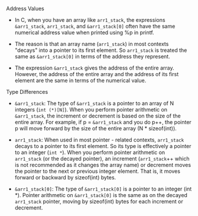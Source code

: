 Address Values

- In C, when you have an array like `arr1_stack`, the expressions `&arr1_stack`,
`arr1_stack`, and `&arr1_stack[0]` often have the same numerical address value when
printed using %p in printf.

- The reason is that an array name (`arr1_stack`) in most contexts "decays" into a
pointer to its first element. So `arr1_stack` is treated the same as
`&arr1_stack[0]` in terms of the address they represent.

- The expression `&arr1_stack` gives the address of the entire array. However, the
address of the entire array and the address of its first element are the same
in terms of the numerical value.

Type Differences

- `&arr1_stack`: The type of `&arr1_stack` is a pointer to an array of N integers
  (`int (*)[N]`). When you perform pointer arithmetic on `&arr1_stack`, the
  increment or decrement is based on the size of the entire array. For example,
  if p = `&arr1_stack` and you do p++, the pointer p will move forward by the
  size of the entire array (N * sizeof(int)).

- `arr1_stack`: When used in most pointer - related contexts, `arr1_stack` decays
  to a pointer to its first element. So its type is effectively a pointer to an
  integer (`int *`). When you perform pointer arithmetic on `arr1_stack` (or the
  decayed pointer), an increment (`arr1_stack`++ which is not recommended as it
  changes the array name) or decrement moves the pointer to the next or
  previous integer element. That is, it moves forward or backward by
  sizeof(int) bytes.

- `&arr1_stack[0]`: The type of `&arr1_stack[0]` is a pointer to an integer (int
  *). Pointer arithmetic on `&arr1_stack[0]` is the same as on the decayed
  `arr1_stack` pointer, moving by sizeof(int) bytes for each increment or
  decrement.
